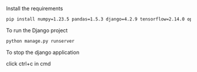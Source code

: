 Install the requirements
```bash
pip install numpy=1.23.5 pandas=1.5.3 django=4.2.9 tensorflow=2.14.0 opencv-python=4.7.0.72 keras=2.14.0
```
To run the Django project
```bash
python manage.py runserver
```
To stop the django application

click ctrl+c in cmd
